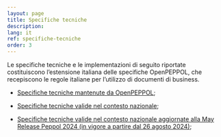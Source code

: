 ```yaml
---
layout: page
title: Specifiche tecniche
description:
lang: it
ref: specifiche-tecniche
order: 3
---
```


Le specifiche tecniche e le implementazioni di seguito riportate costituiscono l’estensione italiana delle specifiche OpenPEPPOL, che recepiscono le regole italiane per l’utilizzo di documenti di business.

- <a aria-label="Peppol.eu - Specifiche tecniche mantenute da OpenPEPPOL - Collegamento a sito esterno" title="Collegamento a sito esterno" href="https://peppol.org/documentation/" target="_blank">Specifiche tecniche mantenute da OpenPEPPOL</a>;

- <a aria-label="Specifiche tecniche valide nel contesto nazionale" title="Specifiche tecniche valide nel contesto nazionale" href="https://peppol-docs.agid.gov.it/docs/my_index.jsp" target="_blank">Specifiche tecniche valide nel contesto nazionale</a>;

- <a aria-label="Specifiche tecniche valide nel contesto nazionale aggiornate alla May Release Peppol 2024 (in vigore a partire dal 26 agosto 2024)" title="Specifiche tecniche valide nel contesto nazionale aggiornate alla May Release Peppol 2024 (in vigore a partire dal 26 agosto 2024)" href="https://peppol-docs.agid.gov.it/docs-next-release/" target="_blank">Specifiche tecniche valide nel contesto nazionale aggiornate alla May Release Peppol 2024 (in vigore a partire dal 26 agosto 2024)</a>;
